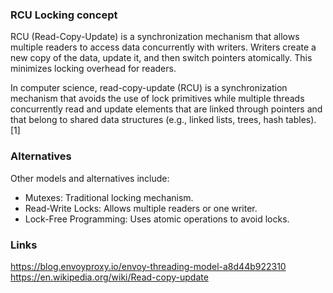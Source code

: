 ### RCU Locking concept

RCU (Read-Copy-Update) is a synchronization mechanism that allows multiple readers to access data concurrently with writers. Writers create a new copy of the data, update it, and then switch pointers atomically. This minimizes locking overhead for readers.

In computer science, read-copy-update (RCU) is a synchronization mechanism that avoids the use of lock primitives while multiple threads concurrently read and update elements that are linked through pointers and that belong to shared data structures (e.g., linked lists, trees, hash tables).[1]

### Alternatives

Other models and alternatives include:

* Mutexes: Traditional locking mechanism.
* Read-Write Locks: Allows multiple readers or one writer.
* Lock-Free Programming: Uses atomic operations to avoid locks.

### Links

https://blog.envoyproxy.io/envoy-threading-model-a8d44b922310
https://en.wikipedia.org/wiki/Read-copy-update